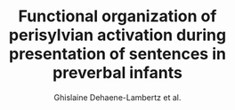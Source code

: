 ---
cat: ciel
subcat: midas
bestof: false
author: Ghislaine Dehaene-Lambertz et al.
title: Functional organization of perisylvian activation during presentation of sentences in preverbal infants
journal: Proceedings of the National Academy of Sciences of the United States of America
year: 2006
type: article
doi: 10.1073/pnas.0606302103
---